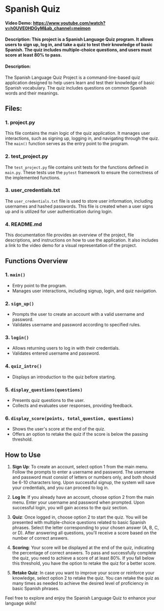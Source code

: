 # Spanish Quiz
#### Video Demo:  <https://www.youtube.com/watch?v=h0UVE0HDGyM&ab_channel=meimon>
#### Description: This project is a Spanish Language Quiz program. It allows users to sign up, log in, and take a quiz to test their knowledge of basic Spanish. The quiz includes multiple-choice questions, and users must score at least 80% to pass.

#### Description:
The Spanish Language Quiz Project is a command-line-based quiz application designed to help users learn and test their knowledge of basic Spanish vocabulary. The quiz includes questions on common Spanish words and their meanings.

## Files:

### 1. project.py
This file contains the main logic of the quiz application. It manages user interactions, such as signing up, logging in, and navigating through the quiz. The `main()` function serves as the entry point to the program.

### 2. test_project.py
The `test_project.py` file contains unit tests for the functions defined in `main.py`. These tests use the `pytest` framework to ensure the correctness of the implemented functions.

### 3. user_credentials.txt
The `user_credentials.txt` file is used to store user information, including usernames and hashed passwords. This file is created when a user signs up and is utilized for user authentication during login.

### 4. README.md
This documentation file provides an overview of the project, file descriptions, and instructions on how to use the application. It also includes a link to the video demo for a visual representation of the project.

## Functions Overview

### 1. `main()`
- Entry point to the program.
- Manages user interactions, including signup, login, and quiz navigation.

### 2. `sign_up()`
- Prompts the user to create an account with a valid username and password.
- Validates username and password according to specified rules.

### 3. `login()`
- Allows returning users to log in with their credentials.
- Validates entered username and password.

### 4. `quiz_intro()`
- Displays an introduction to the quiz before starting.

### 5. `display_questions(questions)`
- Presents quiz questions to the user.
- Collects and evaluates user responses, providing feedback.

### 6. `display_score(points, total_question, questions)`
- Shows the user's score at the end of the quiz.
- Offers an option to retake the quiz if the score is below the passing threshold.

## How to Use

1. **Sign Up**: To create an account, select option 1 from the main menu. Follow the prompts to enter a username and password. The username and password must consist of letters or numbers only, and both should be 6-10 characters long. Upon successful signup, the system will save your credentials, and you can proceed to log in.

2. **Log In**: If you already have an account, choose option 2 from the main menu. Enter your username and password when prompted. Upon successful login, you will gain access to the quiz section.

3. **Quiz**: Once logged in, choose option 2 to start the quiz. You will be presented with multiple-choice questions related to basic Spanish phrases. Select the letter corresponding to your chosen answer (A, B, C, or D). After answering all questions, you'll receive a score based on the number of correct answers.

4. **Scoring**: Your score will be displayed at the end of the quiz, indicating the percentage of correct answers. To pass and successfully complete the quiz, you need to achieve a score of at least 80%. If you fall below this threshold, you have the option to retake the quiz for a better score.

5. **Retake Quiz**: In case you want to improve your score or reinforce your knowledge, select option 2 to retake the quiz. You can retake the quiz as many times as needed to achieve the desired level of proficiency in basic Spanish phrases.

Feel free to explore and enjoy the Spanish Language Quiz to enhance your language skills!


